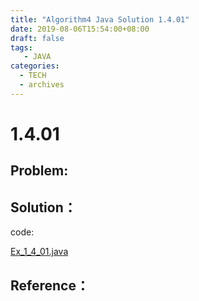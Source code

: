 ```yaml
---
title: "Algorithm4 Java Solution 1.4.01"
date: 2019-08-06T15:54:00+08:00
draft: false
tags:
   - JAVA
categories:
  - TECH
  - archives
---
```



# 1.4.01

## Problem:


## Solution：

code:

[Ex_1_4_01.java](./Ex_1_4_01.java)


## Reference：


